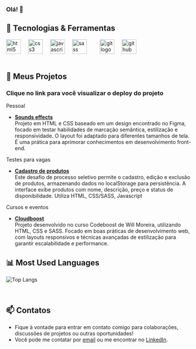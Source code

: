 ### Olá! 👋

<h2>🚀 Tecnologias & Ferramentas</h2>

<div align="left">
  <img src="https://cdn.jsdelivr.net/gh/devicons/devicon/icons/html5/html5-original.svg" height="40" alt="html5 logo" />
  <img width="12" />
  <img src="https://cdn.jsdelivr.net/gh/devicons/devicon/icons/css3/css3-original.svg" height="40" alt="css3 logo" />
  <img width="12" />
  <img src="https://cdn.jsdelivr.net/gh/devicons/devicon/icons/javascript/javascript-original.svg" height="40" alt="javascript logo" />
  <img width="12" />
  <img src="https://cdn.jsdelivr.net/gh/devicons/devicon/icons/sass/sass-original.svg" height="40" alt="sass logo" />
  <img width="12" />
  <!-- <img src="https://cdn.jsdelivr.net/gh/devicons/devicon/icons/react/react-original.svg" height="40" alt="react logo" /> -->
  <img width="12" />
  <img src="https://cdn.jsdelivr.net/gh/devicons/devicon/icons/git/git-original.svg" height="40" alt="git logo" />
  <img width="12" />
  <img src="https://cdn.jsdelivr.net/gh/devicons/devicon/icons/github/github-original.svg" height="40" alt="github logo" />
</div>
<br>
<h2>📂 Meus Projetos</h2>
<h3>Clique no link para você visualizar o deploy do projeto</h3>

Pessoal
- **[Sounds effects](https://lucasaevaldt.github.io/sounds-effects/)**  
  Projeto em HTML e CSS baseado em um design encontrado no Figma, focado em testar habilidades de marcação semântica, estilização e responsividade. O layout foi adaptado para diferentes tamanhos de tela. É uma prática para aprimorar conhecimentos em desenvolvimento front-end.


Testes para vagas
- **[Cadastro de produtos](https://lucasaevaldt.github.io/cadastro-de-produtos/)**  
  Este desafio de processo seletivo permite o cadastro, edição e exclusão de produtos, armazenando dados no localStorage para persistência. A interface exibe produtos com nome, descrição, preço e status de disponibilidade. Utiliza HTML, CSS/SASS, Javascript


Cursos e eventos
- **[Cloudboost](https://lucasaevaldt.github.io/cloudboost/)**  
  Projeto desenvolvido no curso Codeboost de Will Moreira, utilizando HTML, CSS e SASS. Focado em boas práticas de desenvolvimento web, com layouts responsivos e técnicas avançadas de estilização para garantir escalabilidade e performance.

<h2>📊 Most Used Languages</h2>

![Top Langs](https://github-readme-stats.vercel.app/api/top-langs/?username=lucasaevaldt&layout=compact&theme=radical&langs_count=6&hide_border=true&card_width=500)

<br>
<h2>📫 Contatos</h2>

- Fique à vontade para entrar em contato comigo para colaborações, discussões de projetos ou outras oportunidades!
- Você pode me contatar por [email](lucasantonioevaldt@gmail.com) ou me encontrar no [LinkedIn](https://www.linkedin.com/in/lucasantonioevaldt/).

<!--
**lucasaevaldt/lucasaevaldt** is a ✨ _special_ ✨ repository because its `README.md` (this file) appears on your GitHub profile.

Here are some ideas to get you started:

- 🔭 I’m currently working on ...
- 🌱 I’m currently learning ...
- 👯 I’m looking to collaborate on ...
- 🤔 I’m looking for help with ...
- 💬 Ask me about ...
- 📫 How to reach me: ...
- 😄 Pronouns: ...
- ⚡ Fun fact: ...
-->
